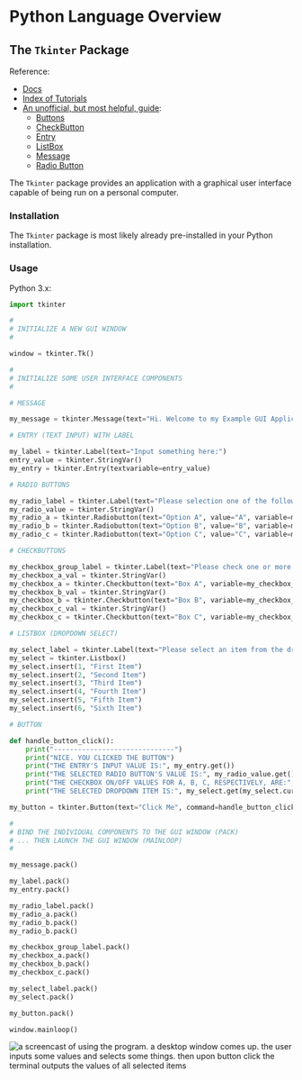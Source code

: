 # Python Language Overview

## The `Tkinter` Package

Reference:

  + [Docs](https://docs.python.org/3/library/tkinter.html)
  + [Index of Tutorials](https://wiki.python.org/moin/TkInter)
  + [An unofficial, but most helpful, guide](https://www.tutorialspoint.com/python/python_gui_programming.htm):
    + [Buttons](https://www.tutorialspoint.com/python/tk_button.htm)
    + [CheckButton](https://www.tutorialspoint.com/python/tk_checkbutton.htm)
    + [Entry](https://www.tutorialspoint.com/python/tk_entry.htm)
    + [ListBox](https://www.tutorialspoint.com/python/tk_listbox.htm)
    + [Message](https://www.tutorialspoint.com/python/tk_message.htm)
    + [Radio Button](https://www.tutorialspoint.com/python/tk_radiobutton.htm)

The `Tkinter` package provides an application with a graphical user interface capable of being run on a personal computer.

### Installation

The `Tkinter` package is most likely already pre-installed in your Python installation.

### Usage

Python 3.x:

```python
import tkinter

#
# INITIALIZE A NEW GUI WINDOW
#

window = tkinter.Tk()

#
# INITIALIZE SOME USER INTERFACE COMPONENTS
#

# MESSAGE

my_message = tkinter.Message(text="Hi. Welcome to my Example GUI Application!", width=1000)

# ENTRY (TEXT INPUT) WITH LABEL

my_label = tkinter.Label(text="Input something here:")
entry_value = tkinter.StringVar()
my_entry = tkinter.Entry(textvariable=entry_value)

# RADIO BUTTONS

my_radio_label = tkinter.Label(text="Please selection one of the following options:")
my_radio_value = tkinter.StringVar()
my_radio_a = tkinter.Radiobutton(text="Option A", value="A", variable=my_radio_value)
my_radio_b = tkinter.Radiobutton(text="Option B", value="B", variable=my_radio_value)
my_radio_c = tkinter.Radiobutton(text="Option C", value="C", variable=my_radio_value)

# CHECKBUTTONS

my_checkbox_group_label = tkinter.Label(text="Please check one or more of the following boxes:")
my_checkbox_a_val = tkinter.StringVar()
my_checkbox_a = tkinter.Checkbutton(text="Box A", variable=my_checkbox_a_val)
my_checkbox_b_val = tkinter.StringVar()
my_checkbox_b = tkinter.Checkbutton(text="Box B", variable=my_checkbox_b_val)
my_checkbox_c_val = tkinter.StringVar()
my_checkbox_c = tkinter.Checkbutton(text="Box C", variable=my_checkbox_c_val)

# LISTBOX (DROPDOWN SELECT)

my_select_label = tkinter.Label(text="Please select an item from the dropdown:")
my_select = tkinter.Listbox()
my_select.insert(1, "First Item")
my_select.insert(2, "Second Item")
my_select.insert(3, "Third Item")
my_select.insert(4, "Fourth Item")
my_select.insert(5, "Fifth Item")
my_select.insert(6, "Sixth Item")

# BUTTON

def handle_button_click():
    print("------------------------------")
    print("NICE. YOU CLICKED THE BUTTON")
    print("THE ENTRY'S INPUT VALUE IS:", my_entry.get())
    print("THE SELECTED RADIO BUTTON'S VALUE IS:", my_radio_value.get())
    print("THE CHECKBOX ON/OFF VALUES FOR A, B, C, RESPECTIVELY, ARE:", [my_checkbox_a_val.get(), my_checkbox_b_val.get(), my_checkbox_c_val.get()])
    print("THE SELECTED DROPDOWN ITEM IS:", my_select.get(my_select.curselection()))

my_button = tkinter.Button(text="Click Me", command=handle_button_click)

#
# BIND THE INDIVIDUAL COMPONENTS TO THE GUI WINDOW (PACK)
# ... THEN LAUNCH THE GUI WINDOW (MAINLOOP)
#

my_message.pack()

my_label.pack()
my_entry.pack()

my_radio_label.pack()
my_radio_a.pack()
my_radio_b.pack()
my_radio_b.pack()

my_checkbox_group_label.pack()
my_checkbox_a.pack()
my_checkbox_b.pack()
my_checkbox_c.pack()

my_select_label.pack()
my_select.pack()

my_button.pack()

window.mainloop()
```

![a screencast of using the program. a desktop window comes up. the user inputs some values and selects some things. then upon button click the terminal outputs the values of all selected items](/projects/freestyle/examples/desktop-gui-app/demo.gif)
